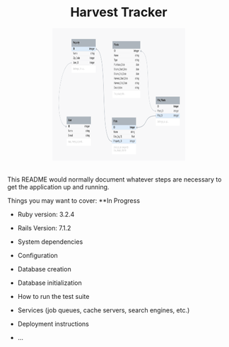 <h1 align="center">Harvest Tracker</h1>
<div align="center"><img src="doc/images/Harvest Tracker Schema V1.png" alt="Schema for Harvest Tracker Version 1" class="center" width="300" height="300"></div>

<br>

This README would normally document whatever steps are necessary to get the
application up and running.

Things you may want to cover:
**In Progress

* Ruby version:
3.2.4

* Rails Version: 
7.1.2

* System dependencies

* Configuration

* Database creation

* Database initialization

* How to run the test suite

* Services (job queues, cache servers, search engines, etc.)

* Deployment instructions

* ...
